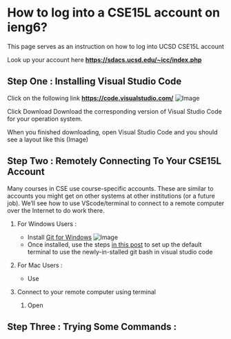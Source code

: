 # How to log into a CSE15L account on ieng6?
This page serves as an instruction on how to log into UCSD CSE15L account

Look up your account here **<https://sdacs.ucsd.edu/~icc/index.php>**

## Step One : Installing Visual Studio Code
Click on the following link **<https://code.visualstudio.com/>**
![Image](VisualStudio)

Click Download
Download the corresponding version of Visual Studio Code for your operation system.

When you finished downloading, open Visual Studio Code and you should see a layout like this
(Image)

## Step Two : Remotely Connecting To Your CSE15L Account
Many courses in CSE use course-specific accounts. These are similar to accounts you might get on other systems at other institutions (or a future job). We’ll see how to use VScode/terminal to connect to a remote computer over the Internet to do work there.

1. For Windows Users :
    - Install [Git for Windows](https://gitforwindows.org/) ![Image](Git)
    - Once installed, use the steps [in this post](https://stackoverflow.com/questions/42606837/how-do-i-use-bash-on-windows-from-the-visual-studio-code-integrated-terminal/50527994#50527994) to set up the default terminal to use the newly-in-stalled git bash in visual studio code

2. For Mac Users :
    - Use 
3. Connect to your remote computer using terminal
    1. Open
## Step Three : Trying Some Commands : 
